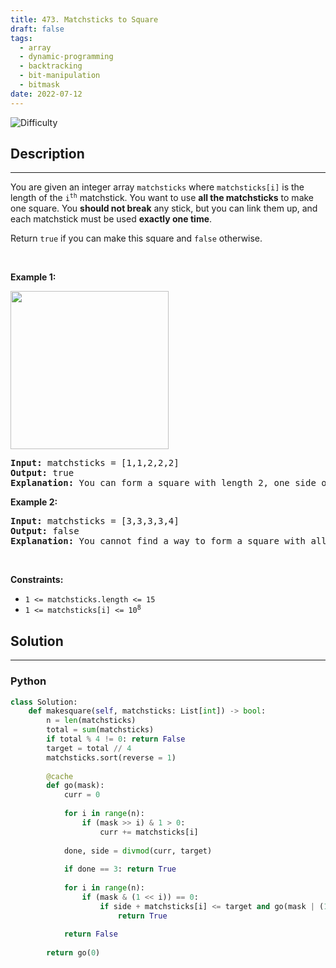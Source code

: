 ```yaml
---
title: 473. Matchsticks to Square
draft: false
tags: 
  - array
  - dynamic-programming
  - backtracking
  - bit-manipulation
  - bitmask
date: 2022-07-12
---
```


![Difficulty](https://img.shields.io/badge/Difficulty-Medium-blue.svg)

## Description

---
<p>You are given an integer array <code>matchsticks</code> where <code>matchsticks[i]</code> is the length of the <code>i<sup>th</sup></code> matchstick. You want to use <strong>all the matchsticks</strong> to make one square. You <strong>should not break</strong> any stick, but you can link them up, and each matchstick must be used <strong>exactly one time</strong>.</p>

<p>Return <code>true</code> if you can make this square and <code>false</code> otherwise.</p>

<p>&nbsp;</p>
<p><strong class="example">Example 1:</strong></p>
<img alt="" src="https://assets.leetcode.com/uploads/2021/04/09/matchsticks1-grid.jpg" style="width: 253px; height: 253px;" />
<pre>
<strong>Input:</strong> matchsticks = [1,1,2,2,2]
<strong>Output:</strong> true
<strong>Explanation:</strong> You can form a square with length 2, one side of the square came two sticks with length 1.
</pre>

<p><strong class="example">Example 2:</strong></p>

<pre>
<strong>Input:</strong> matchsticks = [3,3,3,3,4]
<strong>Output:</strong> false
<strong>Explanation:</strong> You cannot find a way to form a square with all the matchsticks.
</pre>

<p>&nbsp;</p>
<p><strong>Constraints:</strong></p>

<ul>
	<li><code>1 &lt;= matchsticks.length &lt;= 15</code></li>
	<li><code>1 &lt;= matchsticks[i] &lt;= 10<sup>8</sup></code></li>
</ul>


## Solution

---
### Python
``` py title='matchsticks-to-square'
class Solution:
    def makesquare(self, matchsticks: List[int]) -> bool:
        n = len(matchsticks)
        total = sum(matchsticks)
        if total % 4 != 0: return False
        target = total // 4
        matchsticks.sort(reverse = 1)
        
        @cache
        def go(mask):
            curr = 0
            
            for i in range(n):
                if (mask >> i) & 1 > 0:
                    curr += matchsticks[i]
            
            done, side = divmod(curr, target)
            
            if done == 3: return True
            
            for i in range(n):
                if (mask & (1 << i)) == 0:
                    if side + matchsticks[i] <= target and go(mask | (1 << i)):
                        return True
            
            return False
        
        return go(0)

```

